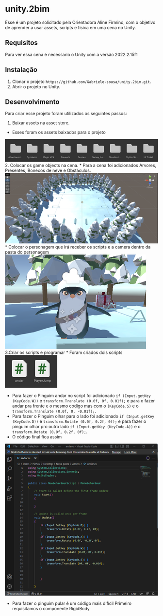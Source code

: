 # unity.2bim
Esse é um projeto solicitado pela Orientadora Aline Firmino, com o objetivo de aprender a usar assets, scripts e fisica em uma cena no Unity.

## Requisitos 
Para ver essa cena é necessario o Unity com a versão 2022.2.15f1

## Instalação 
1. Clonar o projeto `https://github.com/Gabriele-sousa/unity.2bim.git`.
2. Abrir o projeto no Unity.

## Desenvolvimento
Para criar esse projeto foram utilizados os seguintes passos:
1. Baixar assets na asset store.
* Esses foram os assets baixados para o projeto
 <img src="img/3.png"/>
2. Colocar os game objects na cena.
 * Para a cena foi adicionados Arvores, Presentes, Bonecos de neve e Obstáculos.
 <img src="img/1.png"/>
 * Colocar o personagem que irá receber os scripts e a camera dentro da pasta do personagem
 <img src="img/2.png"/>
3.Criar os scripts e programar
 * Foram criados dois scripts 
 <img src="img/4.png"/>
 
 * Para fazer o Pinguim andar no script foi adicionado `if (Input.getKey (KeyCode.W))` e `transform.Translate (0.0f, 0f, 0.01f);` e para o fazer andar pra frente e o mesmo código mas com o `(KeyCode.S)` e o `transform.Translate (0.0f, 0, -0.01f);`.
 * Para fazer o Pinguim olhar para o lado foi adicionado `if (Input.getKey (KeyCode.D))` e `transform.Rotate (0.0f, 0.2f, 0f);` e para fazer o pinguim olhar pro outro lado `if (Input.getKey (KeyCode.A))` e o `transform.Rotate (0.0f, 0.2f, 0f);`.
 * O código final fica assim 
 <img src="img/5.png"/>
 
 * Para fazer o pinguim pular é um código mais difícil
 Primeiro requisitamos o componente RigidBody
